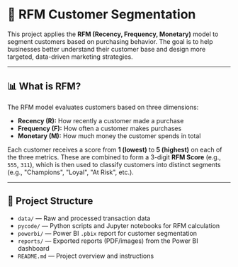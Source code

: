 # 🧠 RFM Customer Segmentation

This project applies the **RFM (Recency, Frequency, Monetary)** model to segment customers based on purchasing behavior. The goal is to help businesses better understand their customer base and design more targeted, data-driven marketing strategies.

---

## 📊 What is RFM?

The RFM model evaluates customers based on three dimensions:

- **Recency (R):** How recently a customer made a purchase  
- **Frequency (F):** How often a customer makes purchases  
- **Monetary (M):** How much money the customer spends in total

Each customer receives a score from **1 (lowest)** to **5 (highest)** on each of the three metrics. These are combined to form a 3-digit **RFM Score** (e.g., `555`, `311`), which is then used to classify customers into distinct segments (e.g., "Champions", "Loyal", "At Risk", etc.).

---

## 📁 Project Structure

- `data/` — Raw and processed transaction data  
- `pycode/` — Python scripts and Jupyter notebooks for RFM calculation  
- `powerbi/` — Power BI `.pbix` report for customer segmentation  
- `reports/` — Exported reports (PDF/images) from the Power BI dashboard  
- `README.md` — Project overview and instructions  